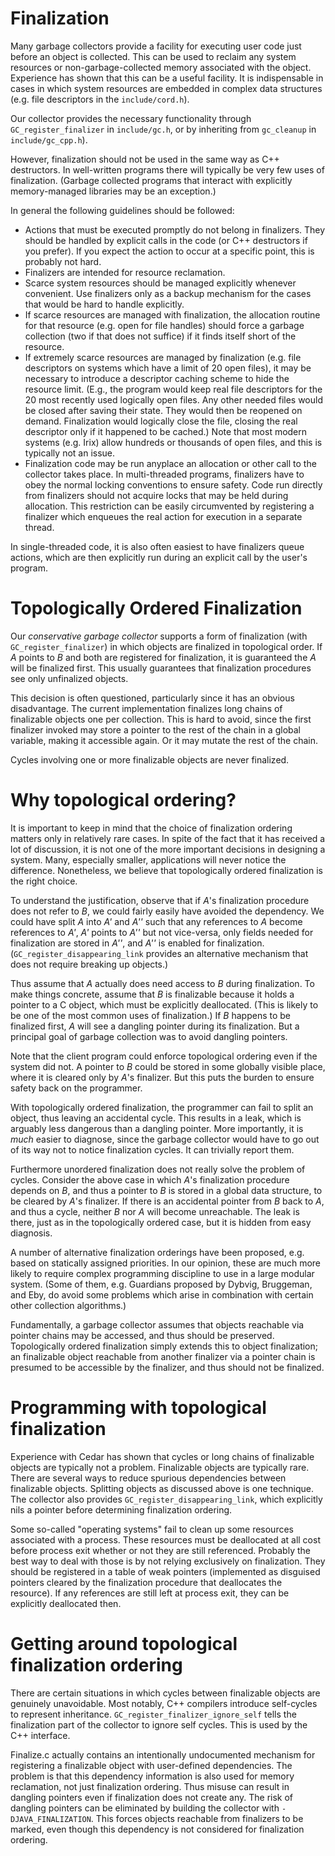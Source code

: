 # Finalization

Many garbage collectors provide a facility for executing user code just before
an object is collected. This can be used to reclaim any system resources
or non-garbage-collected memory associated with the object. Experience has
shown that this can be a useful facility. It is indispensable in cases
in which system resources are embedded in complex data structures (e.g. file
descriptors in the `include/cord.h`).

Our collector provides the necessary functionality through
`GC_register_finalizer` in `include/gc.h`, or by inheriting from `gc_cleanup`
in `include/gc_cpp.h`).

However, finalization should not be used in the same way as C++ destructors.
In well-written programs there will typically be very few uses
of finalization. (Garbage collected programs that interact with explicitly
memory-managed libraries may be an exception.)

In general the following guidelines should be followed:

  * Actions that must be executed promptly do not belong in finalizers. They
  should be handled by explicit calls in the code (or C++ destructors if you
  prefer). If you expect the action to occur at a specific point, this
  is probably not hard.
  * Finalizers are intended for resource reclamation.
  * Scarce system resources should be managed explicitly whenever convenient.
  Use finalizers only as a backup mechanism for the cases that would be hard
  to handle explicitly.
  * If scarce resources are managed with finalization, the allocation routine
  for that resource (e.g. open for file handles) should force a garbage
  collection (two if that does not suffice) if it finds itself short of the
  resource.
  * If extremely scarce resources are managed by finalization (e.g. file
  descriptors on systems which have a limit of 20 open files), it may
  be necessary to introduce a descriptor caching scheme to hide the resource
  limit. (E.g., the program would keep real file descriptors for the 20 most
  recently used logically open files. Any other needed files would be closed
  after saving their state. They would then be reopened on demand.
  Finalization would logically close the file, closing the real descriptor
  only if it happened to be cached.) Note that most modern systems (e.g. Irix)
  allow hundreds or thousands of open files, and this is typically not
  an issue.
  * Finalization code may be run anyplace an allocation or other call to the
  collector takes place. In multi-threaded programs, finalizers have to obey
  the normal locking conventions to ensure safety. Code run directly from
  finalizers should not acquire locks that may be held during allocation.
  This restriction can be easily circumvented by registering a finalizer which
  enqueues the real action for execution in a separate thread.

In single-threaded code, it is also often easiest to have finalizers queue
actions, which are then explicitly run during an explicit call by the user's
program.

# Topologically Ordered Finalization

Our _conservative garbage collector_ supports a form of finalization (with
`GC_register_finalizer`) in which objects are finalized in topological order.
If _A_ points to _B_ and both are registered for finalization, it is
guaranteed the _A_ will be finalized first. This usually guarantees that
finalization procedures see only unfinalized objects.

This decision is often questioned, particularly since it has an obvious
disadvantage. The current implementation finalizes long chains of finalizable
objects one per collection. This is hard to avoid, since the first finalizer
invoked may store a pointer to the rest of the chain in a global variable,
making it accessible again. Or it may mutate the rest of the chain.

Cycles involving one or more finalizable objects are never finalized.

#  Why topological ordering?

It is important to keep in mind that the choice of finalization ordering
matters only in relatively rare cases. In spite of the fact that it has
received a lot of discussion, it is not one of the more important decisions
in designing a system. Many, especially smaller, applications will never
notice the difference. Nonetheless, we believe that topologically ordered
finalization is the right choice.

To understand the justification, observe that if _A_'s finalization procedure
does not refer to _B_, we could fairly easily have avoided the dependency.
We could have split _A_ into _A'_ and _A''_ such that any references to _A_
become references to _A'_, _A'_ points to _A''_ but not vice-versa, only
fields needed for finalization are stored in _A''_, and _A''_ is enabled for
finalization. (`GC_register_disappearing_link` provides an alternative
mechanism that does not require breaking up objects.)

Thus assume that _A_ actually does need access to _B_ during finalization.
To make things concrete, assume that _B_ is finalizable because it holds
a pointer to a C object, which must be explicitly deallocated. (This is likely
to be one of the most common uses of finalization.) If _B_ happens to be
finalized first, _A_ will see a dangling pointer during its finalization. But
a principal goal of garbage collection was to avoid dangling pointers.

Note that the client program could enforce topological ordering even if the
system did not. A pointer to _B_ could be stored in some globally visible
place, where it is cleared only by _A_'s finalizer. But this puts the burden
to ensure safety back on the programmer.

With topologically ordered finalization, the programmer can fail to split
an object, thus leaving an accidental cycle. This results in a leak, which
is arguably less dangerous than a dangling pointer. More importantly, it is
_much_ easier to diagnose, since the garbage collector would have to go out of
its way not to notice finalization cycles. It can trivially report them.

Furthermore unordered finalization does not really solve the problem
of cycles. Consider the above case in which _A_'s finalization procedure
depends on _B_, and thus a pointer to _B_ is stored in a global data
structure, to be cleared by _A_'s finalizer. If there is an accidental pointer
from _B_ back to _A_, and thus a cycle, neither _B_ nor _A_ will become
unreachable. The leak is there, just as in the topologically ordered case, but
it is hidden from easy diagnosis.

A number of alternative finalization orderings have been proposed, e.g. based
on statically assigned priorities. In our opinion, these are much more likely
to require complex programming discipline to use in a large modular system.
(Some of them, e.g. Guardians proposed by Dybvig, Bruggeman, and Eby, do avoid
some problems which arise in combination with certain other collection
algorithms.)

Fundamentally, a garbage collector assumes that objects reachable via pointer
chains may be accessed, and thus should be preserved. Topologically ordered
finalization simply extends this to object finalization; an finalizable object
reachable from another finalizer via a pointer chain is presumed to be
accessible by the finalizer, and thus should not be finalized.

# Programming with topological finalization

Experience with Cedar has shown that cycles or long chains of finalizable
objects are typically not a problem. Finalizable objects are typically rare.
There are several ways to reduce spurious dependencies between finalizable
objects. Splitting objects as discussed above is one technique. The collector
also provides `GC_register_disappearing_link`, which explicitly nils a pointer
before determining finalization ordering.

Some so-called "operating systems" fail to clean up some resources associated
with a process. These resources must be deallocated at all cost before process
exit whether or not they are still referenced. Probably the best way to deal
with those is by not relying exclusively on finalization. They should
be registered in a table of weak pointers (implemented as disguised pointers
cleared by the finalization procedure that deallocates the resource). If any
references are still left at process exit, they can be explicitly deallocated
then.

# Getting around topological finalization ordering

There are certain situations in which cycles between finalizable objects are
genuinely unavoidable. Most notably, C++ compilers introduce self-cycles
to represent inheritance. `GC_register_finalizer_ignore_self` tells the
finalization part of the collector to ignore self cycles. This is used by the
C++ interface.

Finalize.c actually contains an intentionally undocumented mechanism for
registering a finalizable object with user-defined dependencies. The problem
is that this dependency information is also used for memory reclamation, not
just finalization ordering. Thus misuse can result in dangling pointers even
if finalization does not create any. The risk of dangling pointers can be
eliminated by building the collector with `-DJAVA_FINALIZATION`. This forces
objects reachable from finalizers to be marked, even though this dependency
is not considered for finalization ordering.
